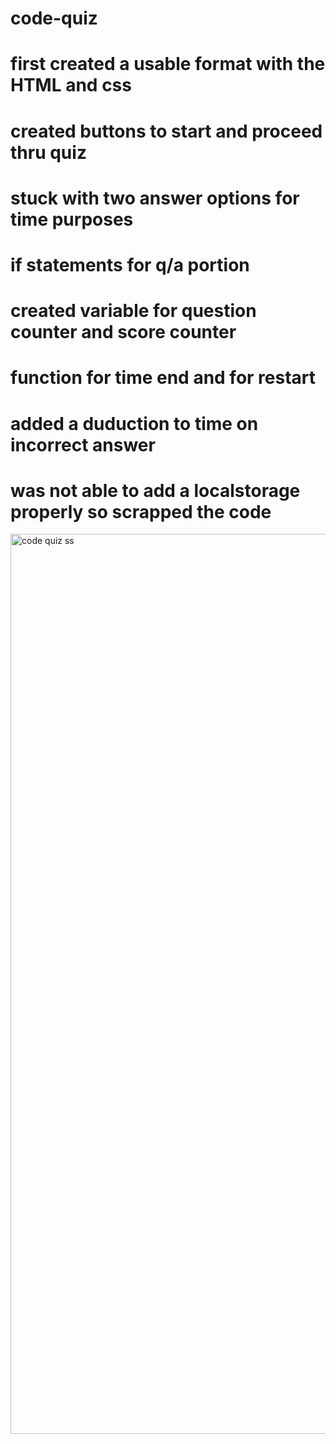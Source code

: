 # code-quiz
# first created a usable format with the HTML and css
# created buttons to start and proceed thru quiz
# stuck with two answer options for time purposes
# if statements for q/a portion
# created variable for question counter and score counter
# function for time end and for restart
# added a duduction to time on incorrect answer
# was not able to add a localstorage properly so scrapped the code



<img width="1440" alt="code quiz ss" src="https://user-images.githubusercontent.com/80074766/115182100-00499a80-a09f-11eb-80e3-dbdb3ca0ad8d.png">
